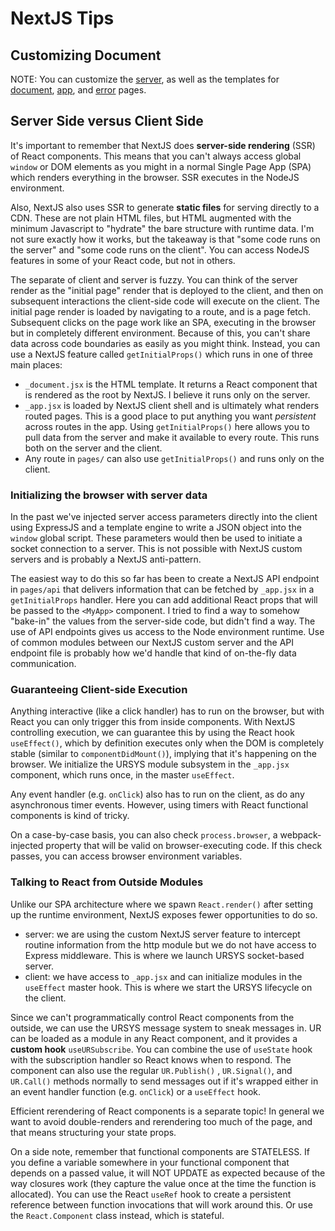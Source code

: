 # NextJS Tips

## Customizing Document

NOTE: You can customize the [server](https://nextjs.org/docs/advanced-features/custom-server), as well as the templates for [document](https://nextjs.org/docs/advanced-features/custom-document), [app](https://nextjs.org/docs/advanced-features/custom-app), and [error](https://nextjs.org/docs/advanced-features/custom-error-page) pages.

## Server Side versus Client Side

It's important to remember that NextJS does **server-side rendering** (SSR) of React components. This means that you can't always access global `window` or DOM elements as you might in a normal Single Page App (SPA) which renders everything in the browser. SSR executes in the NodeJS environment. 

Also, NextJS also uses SSR to generate **static files** for serving directly to a CDN. These are not plain HTML files, but HTML augmented with the minimum Javascript to "hydrate" the bare structure with runtime data. I'm not sure exactly how it works, but the takeaway is that "some code runs on the server" and "some code runs on the client". You can access NodeJS features in some of your React code, but not in others.

The separate of client and server is fuzzy. You can think of the server render as the "initial page" render that is deployed to the client, and then on subsequent interactions the client-side code will execute on the client. The initial page render is loaded by navigating to a route, and is a page fetch. Subsequent clicks on the page work like an SPA, executing in the browser but in completely different environment. Because of this, you can't share data across code boundaries as easily as you might think. Instead, you can use a NextJS feature called `getInitialProps()` which runs in one of three main places: 

* `_document.jsx` is the HTML template. It returns a React component that is rendered as the root by NextJS. I believe it runs only on the server. 
* `_app.jsx` is loaded by NextJS client shell and is ultimately what renders routed pages. This is a good place to put anything you want *persistent* across routes in the app. Using `getInitialProps()` here allows you to pull data from the server and make it available to every route. This runs both on the server and the client.
* Any route in `pages/` can also use `getInitialProps()` and runs only on the client. 

### Initializing the browser with server data

In the past we've injected server access parameters directly into the client using ExpressJS and a template engine to write a JSON object into the `window` global script. These parameters would then be used to initiate a socket connection to a server. This is not possible with NextJS custom servers and is probably a NextJS anti-pattern.

The easiest way to do this so far has been to create a NextJS API endpoint in `pages/api` that delivers information that can be fetched by `_app.jsx` in a `getInitialProps` handler. Here you can add additional React props that will be passed to the `<MyApp>` component. I tried to find a way to somehow "bake-in" the values from the server-side code, but didn't find a way. The use of API endpoints gives us access to the Node environment runtime. Use of common modules between our NextJS custom server and the API endpoint file is probably how we'd handle that kind of on-the-fly data communication.

 ### Guaranteeing Client-side Execution

Anything interactive (like a click handler) has to run on the browser, but with React you can only trigger this from inside components. With NextJS controlling execution, we can guarantee this by using the React hook `useEffect()`, which by definition executes only when the DOM is completely stable (similar to `componentDidMount()`), implying that it's happening on the browser. We initialize the URSYS module subsystem in the `_app.jsx` component, which runs once, in the master `useEffect`. 

Any event handler (e.g. `onClick`) also has to run on the client, as do any asynchronous timer events. However, using timers with React functional components is kind of tricky. 

On a case-by-case basis, you can also check `process.browser`, a webpack-injected property that will be valid on browser-executing code. If this check passes, you can access browser environment variables.

### Talking to React from Outside Modules

Unlike our SPA architecture where we spawn `React.render()` after setting up the runtime environment, NextJS exposes fewer opportunities to do so.

* server: we are using the custom NextJS server feature to intercept routine information from the http module but we do not have access to Express middleware. This is where we launch URSYS socket-based server. 
* client: we have access to `_app.jsx` and can initialize modules in the `useEffect` master hook. This is where we start the URSYS lifecycle on the client.

Since we can't programmatically control React components from the outside, we can use the URSYS message system to sneak messages in. UR can be loaded as a module in any React component, and it provides a **custom hook** `useURSubscribe`. You can combine the use of `useState` hook with the subscription handler so React knows when to respond. The component can also use the regular `UR.Publish()` , `UR.Signal()`, and `UR.Call()` methods normally to send messages out if it's wrapped either in an event handler function (e.g. `onClick`) or a `useEffect` hook.

Efficient rerendering of React components is a separate topic! In general we want to avoid double-renders and rerendering too much of the page, and that means structuring your state props. 

On a side note, remember that functional components are STATELESS. If you define a variable somewhere in your functional component that depends on a passed value, it will NOT UPDATE as expected because of the way closures work (they capture the value once at the time the function is allocated). You can use the React `useRef` hook to create a persistent reference between function invocations that will work around this. Or use the `React.Component` class instead, which is stateful.







